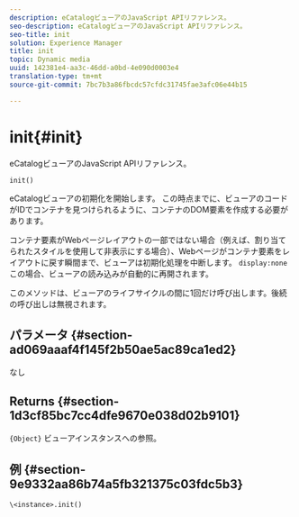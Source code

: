 ```yaml
---
description: eCatalogビューアのJavaScript APIリファレンス。
seo-description: eCatalogビューアのJavaScript APIリファレンス。
seo-title: init
solution: Experience Manager
title: init
topic: Dynamic media
uuid: 142381e4-aa3c-46dd-a0bd-4e090d0003e4
translation-type: tm+mt
source-git-commit: 7bc7b3a86fbcdc57cfdc31745fae3afc06e44b15

---
```



# init{#init}

eCatalogビューアのJavaScript APIリファレンス。

`init()`

eCatalogビューアの初期化を開始します。 この時点までに、ビューアのコードがIDでコンテナを見つけられるように、コンテナのDOM要素を作成する必要があります。

コンテナ要素がWebページレイアウトの一部ではない場合（例えば、割り当てられたスタイルを使用して非表示にする場合）、Webページがコンテナ要素をレイアウトに戻す瞬間まで、ビューアは初期化処理を中断します。 `display:none` この場合、ビューアの読み込みが自動的に再開されます。

このメソッドは、ビューアのライフサイクルの間に1回だけ呼び出します。後続の呼び出しは無視されます。

## パラメータ {#section-ad069aaaf4f145f2b50ae5ac89ca1ed2}

なし

## Returns {#section-1d3cf85bc7cc4dfe9670e038d02b9101}

`{Object}` ビューアインスタンスへの参照。

## 例 {#section-9e9332aa86b74a5fb321375c03fdc5b3}

```
\<instance>.init()
```

